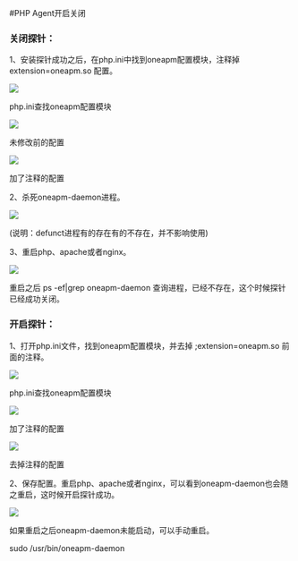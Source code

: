 #PHP Agent开启关闭

### 关闭探针：

1、安装探针成功之后，在php.ini中找到oneapm配置模块，注释掉extension=oneapm.so 配置。

![](http://club.oneapm.com/uploads/default/original/2X/1/1629fba2c3d9b96a5720615e33032d983a24a299.png) <br>

php.ini查找oneapm配置模块

![](http://club.oneapm.com/uploads/default/original/2X/0/06bd130efec9795fc82539c8980ce9eb2694a085.png) <br>

未修改前的配置

![](http://club.oneapm.com/uploads/default/original/2X/8/8af9d2bfe0cf02d81af5c222eb082bfdfa4847ba.png) <br>

加了注释的配置

2、杀死oneapm-daemon进程。

![](http://club.oneapm.com/uploads/default/original/2X/7/7d5018d27b73245670048165846996184ddf0bc4.png) <br>

(说明：defunct进程有的存在有的不存在，并不影响使用)

3、重启php、apache或者nginx。

![](http://club.oneapm.com/uploads/default/original/2X/8/8dad21d5e0a53df6e7a464abf9c5f715f9397f74.png) <br>

重启之后 ps -ef|grep oneapm-daemon  查询进程，已经不存在，这个时候探针已经成功关闭。

### 开启探针：

1、打开php.ini文件，找到oneapm配置模块，并去掉 ;extension=oneapm.so 前面的注释。

![](http://club.oneapm.com/uploads/default/original/2X/1/1629fba2c3d9b96a5720615e33032d983a24a299.png) <br>

php.ini查找oneapm配置模块

![](http://club.oneapm.com/uploads/default/original/2X/8/8af9d2bfe0cf02d81af5c222eb082bfdfa4847ba.png) <br>

加了注释的配置

![](http://club.oneapm.com/uploads/default/original/2X/0/06bd130efec9795fc82539c8980ce9eb2694a085.png) <br>

去掉注释的配置

2、保存配置。重启php、apache或者nginx，可以看到oneapm-daemon也会随之重启，这时候开启探针成功。

![](http://club.oneapm.com/uploads/default/original/2X/8/86360f69eedf5174eff76eb245403421c5129ead.png) <br>

如果重启之后oneapm-daemon未能启动，可以手动重启。

sudo /usr/bin/oneapm-daemon
